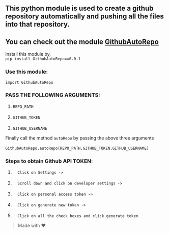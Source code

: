 ## This python module is used to create a github repository automatically and pushing all the files into that repository.



## You can check out the module [GithubAutoRepo](https://pypi.org/project/GithubAutoRepo/0.0.1/#description)

Install this module by,<br>
`
pip install GithubAutoRepo==0.0.1
`
### Use this module: <br>

`import GithubAutoRepo`<br>

### PASS THE FOLLOWING ARGUMENTS:
1. `REPO_PATH`<br><br>
2. `GITHUB_TOKEN`<br><br>
3. `GITHUB_USERNAME`<br>

Finally call the method  `autoRepo` by passing the above three arguments <br><br>
`
GithubAutoRepo.autoRepo(REPO_PATH,GITHUB_TOKEN,GITHUB_USERNAME)
`

### Steps to obtain Github API TOKEN:
1. `  Click on Settings ->`<br><br>
2. `  Scroll down and click on developer settings ->`<br><br>
3. `  Click on personal access token ->`<br><br>
4. `  Click on generate new token ->`<br><br>
5. `  Click on all the check boxes and click generate token`<br>



> Made with ❤️



